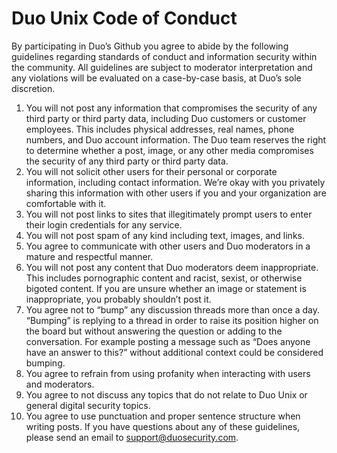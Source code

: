 # Duo Unix Code of Conduct
By participating in Duo’s Github you agree to abide by the following guidelines regarding standards of conduct and information security within the community.  All     guidelines are subject to moderator interpretation and any violations will be evaluated on a case-by-case basis, at Duo’s sole discretion.

1. You will not post any information that compromises the security of any third party or third party data, including Duo customers or customer employees. This includes physical addresses, real names, phone numbers, and Duo account information. The Duo team reserves the right to determine whether a post, image, or any other media compromises the security of any third party or third party data.
2. You will not solicit other users for their personal or corporate information, including contact information. We’re okay with you privately sharing this information with other users if you and your organization are comfortable with it.
3. You will not post links to sites that illegitimately prompt users to enter their login credentials for any service.
4. You will not post spam of any kind including text, images, and links.
5. You agree to communicate with other users and Duo moderators in a mature and respectful manner.
6. You will not post any content that Duo moderators deem inappropriate. This includes pornographic content and racist, sexist, or otherwise bigoted content. If you are unsure whether an image or statement is inappropriate, you probably shouldn’t post it.
7. You agree not to “bump” any discussion threads more than once a day. “Bumping” is replying to a thread in order to raise its position higher on the board but without answering the question or adding to the conversation. For example posting a message such as “Does anyone have an answer to this?” without additional context could be considered bumping.
8. You agree to refrain from using profanity when interacting with users and moderators.
9. You agree to not discuss any topics that do not relate to Duo Unix or general digital security topics.
10. You agree to use punctuation and proper sentence structure when writing posts.
If you have questions about any of these guidelines, please send an email to support@duosecurity.com. 

